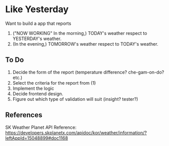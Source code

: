 # Like Yesterday

Want to build a app that reports

1. ("NOW WORKING" In the morning,) TODAY's weather respect to YESTERDAY's weather.
2. (In the evening,) TOMORROW's weather respect to TODAY's weather.

## To Do

1. Decide the form of the report (temperature difference? che-gam-on-do? etc.)
2. Select the criteria for the report from (1)
3. Implement the logic
4. Decide frontend design.
5. Figure out which type of validation will suit (insight? tester?)

## References

SK Weather Planet API Reference: https://developers.skplanetx.com/apidoc/kor/weather/information/?leftAppId=15048899#doc1168
